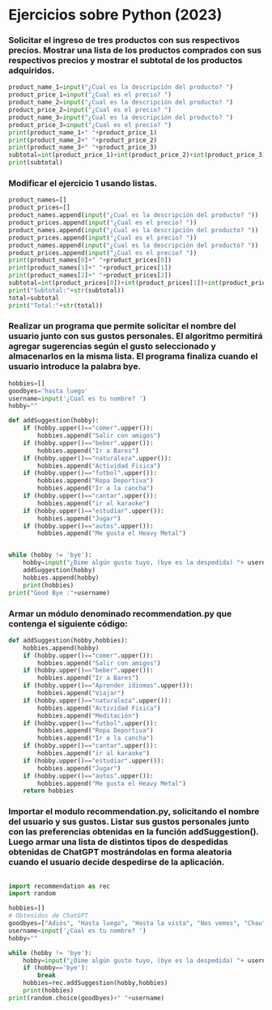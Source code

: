 # Ejercicios sobre Python (2023)

### Solicitar el ingreso de tres productos con sus respectivos precios. Mostrar una lista de los productos comprados con sus respectivos precios y mostrar el subtotal de los productos adquiridos.

```python 
product_name_1=input("¿Cual es la descripción del producto? ")
product_price_1=input("¿Cual es el precio? ")
product_name_2=input("¿Cual es la descripción del producto? ")
product_price_2=input("¿Cual es el precio? ")
product_name_3=input("¿Cual es la descripción del producto? ")
product_price_3=input("¿Cual es el precio? ")
print(product_name_1+" "+product_price_1)
print(product_name_2+" "+product_price_2)
print(product_name_3+" "+product_price_3)
subtotal=int(product_price_1)+int(product_price_2)+int(product_price_3)
print(subtotal)
```

### Modificar el ejercicio 1 usando listas.

```python
product_names=[]
product_prices=[]
product_names.append(input("¿Cual es la descripción del producto? "))
product_prices.append(input("¿Cual es el precio? "))
product_names.append(input("¿Cual es la descripción del producto? "))
product_prices.append(input("¿Cual es el precio? "))
product_names.append(input("¿Cual es la descripción del producto? "))
product_prices.append(input("¿Cual es el precio? "))
print(product_names[0]+" "+product_prices[0])
print(product_names[1]+" "+product_prices[1])
print(product_names[2]+" "+product_prices[2])
subtotal=int(product_prices[0])+int(product_prices[1])+int(product_prices[2])
print("Subtotal:"+str(subtotal))
total=subtotal
print("Total:"+str(total))
```

### Realizar un programa que permite solicitar el nombre del usuario junto con sus gustos personales. El algoritmo permitirá agregar sugerencias según el gusto seleccionado y almacenarlos en la misma lista. El programa finaliza cuando el usuario introduce la palabra bye.

```python
hobbies=[]
goodbyes='hasta luego'
username=input('¿Cúal es tu nombre? ')
hobby=""

def addSuggestion(hobby):
    if (hobby.upper()=="comer".upper()):
        hobbies.append("Salir con amigos")
    if (hobby.upper()=="beber".upper()):
        hobbies.append("Ir a Bares")
    if (hobby.upper()=="naturaleza".upper()):
        hobbies.append("Actividad Fisica")
    if (hobby.upper()=="futbol".upper()):
        hobbies.append("Ropa Deportiva")
        hobbies.append("Ir a la cancha")
    if (hobby.upper()=="cantar".upper()):
        hobbies.append("ir al karaoke")
    if (hobby.upper()=="estudiar".upper()):
        hobbies.append("Jugar")
    if (hobby.upper()=="autos".upper()):
        hobbies.append("Me gusta el Heavy Metal")


while (hobby != 'bye'): 
    hobby=input("¿Dime algún gusto tuyo, (bye es la despedida) "+ username + "? ") 
    addSuggestion(hobby)
    hobbies.append(hobby)
    print(hobbies)
print("Good Bye :"+username)

```
### Armar un módulo denominado recommendation.py que contenga el siguiente código:

```python
def addSuggestion(hobby,hobbies):
    hobbies.append(hobby)
    if (hobby.upper()=="comer".upper()):
        hobbies.append("Salir con amigos")
    if (hobby.upper()=="beber".upper()):
        hobbies.append("Ir a Bares")
    if (hobby.upper()=="Aprender idiomas".upper()):
        hobbies.append("Viajar")
    if (hobby.upper()=="naturaleza".upper()):
        hobbies.append("Actividad Fisica")
        hobbies.append("Meditación")
    if (hobby.upper()=="futbol".upper()):
        hobbies.append("Ropa Deportiva")
        hobbies.append("Ir a la cancha")
    if (hobby.upper()=="cantar".upper()):
        hobbies.append("ir al karaoke")
    if (hobby.upper()=="estudiar".upper()):
        hobbies.append("Jugar")
    if (hobby.upper()=="autos".upper()):
        hobbies.append("Me gusta el Heavy Metal")
    return hobbies

```
### Importar el modulo recommendation.py, solicitando el nombre del usuario y sus gustos. Listar sus gustos personales junto con las preferencias obtenidas en la función addSuggestion(). Luego armar una lista de distintos tipos de despedidas obtenidas de ChatGPT mostrándolas en forma aleatoria cuando el usuario decide despedirse de la aplicación.

```python

import recommendation as rec
import random 

hobbies=[]
# Obtenidos de ChatGPT
goodbyes=["Adiós", "Hasta luego", "Hasta la vista", "Nos vemos", "Chau", "Hasta pronto", "Hasta mañana", "Que tengas un buen día", "Cuidate"]
username=input('¿Cúal es tu nombre? ')
hobby=""

while (hobby != 'bye'): 
    hobby=input("¿Dime algún gusto tuyo, (bye es la despedida) "+ username + "? ") 
    if (hobby=='bye'):
        break
    hobbies=rec.addSuggestion(hobby,hobbies)
    print(hobbies)
print(random.choice(goodbyes)+" "+username)

```

